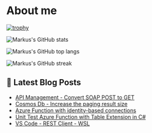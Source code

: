 # About me

[![trophy](https://github-profile-trophy.vercel.app/?username=markusmeyer13)](https://github.com/ryo-ma/github-profile-trophy)
  
![Markus's GitHub stats](https://github-readme-stats.vercel.app/api?username=markusmeyer13&show_icons=true&theme=dark)
  

![Markus's GitHub top langs](https://github-readme-stats.vercel.app/api/top-langs/?username=markusmeyer13&layout=compact&show_icons=true&theme=chartreuse-dark)

![Markus's GitHub streak](https://github-readme-streak-stats.herokuapp.com/?user=markusmeyer13&theme=chartreuse-dark)

## 📕 Latest Blog Posts

<!-- BLOG-POST-LIST:START -->
- [API Management - Convert SOAP POST to GET](https://markusmeyer.hashnode.dev/api-management-convert-soap-post-to-get)
- [Cosmos Db - Increase the paging result size](https://markusmeyer.hashnode.dev/cosmos-db-increase-the-paging-result-size)
- [Azure Function with identity-based connections](https://markusmeyer.hashnode.dev/azure-function-with-identity-based-connections)
- [Unit Test Azure Function with Table Extension in C#](https://markusmeyer.hashnode.dev/unit-test-azure-function-with-table-extension-in-c)
- [VS Code - REST Client - WSL](https://markusmeyer.hashnode.dev/vs-code-rest-client-wsl)
<!-- BLOG-POST-LIST:END -->
